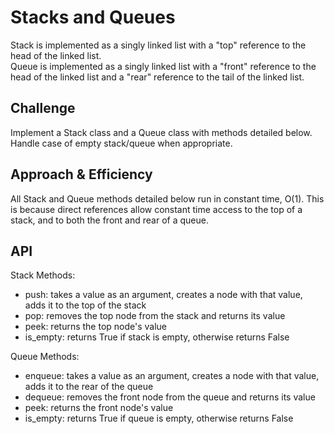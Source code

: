 # Stacks and Queues
Stack is implemented as a singly linked list with a "top" reference to the head of the linked list.\
Queue is implemented as a singly linked list with a "front" reference to the head of the linked list and a "rear"
reference to the tail of the linked list.

## Challenge
Implement a Stack class and a Queue class with methods detailed below. Handle case of empty stack/queue when
appropriate.

## Approach & Efficiency
All Stack and Queue methods detailed below run in constant time, O(1). This is because direct references allow
constant time access to the top of a stack, and to both the front and rear of a queue.

## API
Stack Methods:
- push: takes a value as an argument, creates a node with that value, adds it to the top of the stack
- pop: removes the top node from the stack and returns its value
- peek: returns the top node's value
- is_empty: returns True if stack is empty, otherwise returns False

Queue Methods:
- enqueue: takes a value as an argument, creates a node with that value, adds it to the rear of the queue
- dequeue: removes the front node from the queue and returns its value
- peek: returns the front node's value
- is_empty: returns True if queue is empty, otherwise returns False
